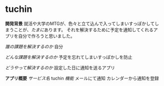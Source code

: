 # tuchin
**開発背景**
就活や大学のMTGが、色々と立て込んで入ってしまいすっぽかしてしまうことが、*たまに*あります。
それを解決するために予定を通知してくれるアプリを自分で作ろうと思いました。

*誰の課題を解決するのか*
自分

*どんな課題を解決するのか*
予定を忘れてしまいすっぽかしを防止

*どうやって解決するのか*
設定した日に通知を送るアプリ

**アプリ概要**
*サービス名*
tuchin
*機能*
メールにて通知
カレンダーから通知を登録
